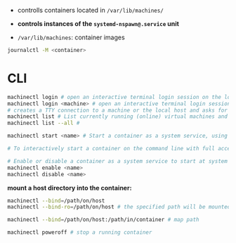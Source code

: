 
- controlls containers located in `/var/lib/machines/` 
- **controls instances of the `systemd-nspawn@.service` unit**

- `/var/lib/machines`: container images

```bash
journalctl -M <container>
```
# CLI

```sh
machinectl login # open an interactive terminal login session on the local host
machinectl login <machine> # open an interactive terminal login session on <machine>
# creates a TTY connection to a machine or the local host and asks for the execution of a getty on it
machinectl list # List currently running (online) virtual machines and containers.
machinectl list --all # 
```

```bash
machinectl start <name> # Start a container as a system service, using systemd-nspawn(1). This starts systemd-nspawn@.service, instantiated for the specified machine name, similar to the effect of systemctl start on the service name.  systemd-nspawn looks for a container image by the specified name in /var/lib/machines/ (and other search paths, see below) and runs it. Use list-images (see below) for listing available container images to start.

# To interactively start a container on the command line with full access to the container's console, please invoke systemd-nspawn directly.
```

```bash
# Enable or disable a container as a system service to start at system boot, using systemd-nspawn
machinectl enable <name>
machinectl disable <name>
```

**mount a host directory into the container:**

```bash
machinectl --bind=/path/on/host
machinectl --bind-ro=/path/on/host # the specified path will be mounted from the host to the same path in the container

machinectl --bind=/path/on/host:/path/in/container # map path
```


```bash
machinectl poweroff # stop a running container
```